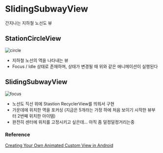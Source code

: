 # SlidingSubwayView
간지나는 지하철 노선도 뷰

## StationCircleView

![circle](https://user-images.githubusercontent.com/69582122/220157107-96353f5e-69c3-4c02-8f74-d3437f172a2f.gif)

- 지하철 노선의 역을 나타내는 뷰
- Focus / Idle 상태로 존재하며, 상태가 변경될 때 위와 같은 애니메이션이 실행된다

## SlidingSubwayView

![focus](https://user-images.githubusercontent.com/69582122/220326023-e1571c58-fa7d-42ba-988c-f24d8d7a6334.gif)

- 노선도 직선 위에 Stastion RecyclerView를 띄워서 구현
- 가운데에 위치한 역을 포커싱 (지금은 5개라는 가정 하에 처음 보이기 시작한 뷰부터 2번째 위치한 아이템)
- 완전히 센터에 위치를 고정시키고 싶은데... 아직 좀 덜컹덜컹거리는중 


### Reference

[Creating Your Own Animated Custom View in Android](http://raphaelfavero.github.io/Creating_Animated_Custom_View/)
